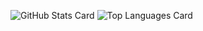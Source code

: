![GitHub Stats Card](https://github-readme-stats.vercel.app/api?username=shinshoji01&theme=discord_old_blurple) ![Top Languages Card](https://github-readme-stats.vercel.app/api/top-langs/?username=shinshoji01&theme=discord_old_blurple&layout=compact)
